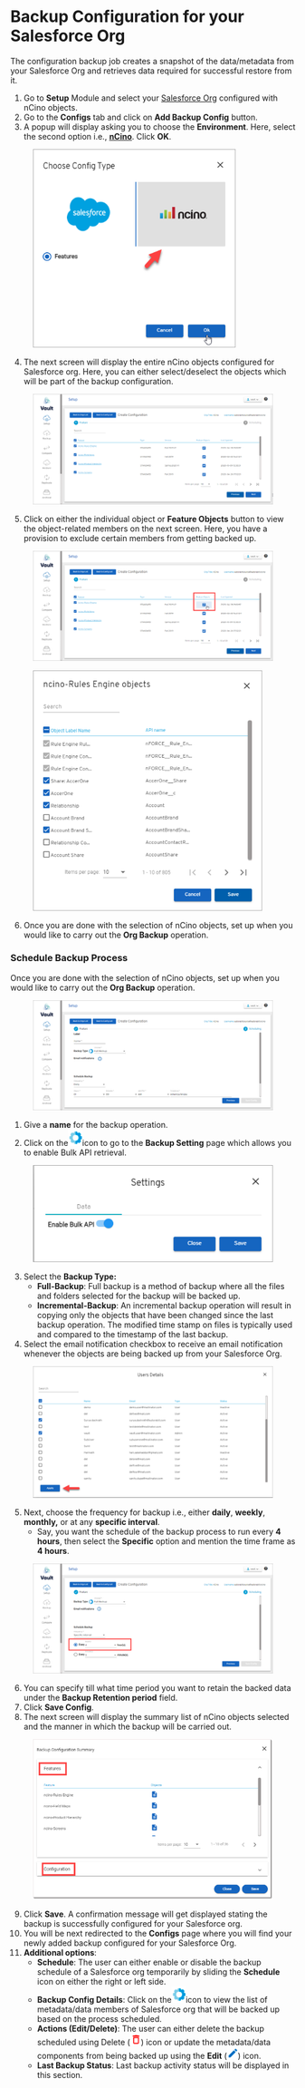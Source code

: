 # Backup Configuration for your Salesforce Org

The configuration backup job creates a snapshot of the data/metadata from your Salesforce Org and retrieves data required for successful restore from it.

1. Go to **Setup** Module and select your [Salesforce Org](https://knowledgebase.autorabit.com/vault/docs/registering-salesforce-org) configured with nCino objects.
2. Go to the **Configs** tab and click on **Add Backup Config** button.
3. A popup will display asking you to choose the **Environment**. Here, select the second option i.e., [**nCino**](https://www.autorabit.com/industry-solution/banking-financial-services-ncino/). Click **OK**.

<figure><img src="../../../../../.gitbook/assets/image (270).png" alt="" width="358"><figcaption></figcaption></figure>

4. The next screen will display the entire nCino objects configured for Salesforce org. Here, you can either select/deselect the objects which will be part of the backup configuration.

<figure><img src="../../../../../.gitbook/assets/image (271).png" alt=""><figcaption></figcaption></figure>

5. Click on either the individual object or **Feature Objects** button to view the object-related members on the next screen. Here, you have a provision to exclude certain members from getting backed up.

<figure><img src="../../../../../.gitbook/assets/image (272).png" alt=""><figcaption></figcaption></figure>

<figure><img src="../../../../../.gitbook/assets/image (273).png" alt="" width="405"><figcaption></figcaption></figure>

6. Once you are done with the selection of nCino objects, set up when you would like to carry out the **Org Backup** operation.

### Schedule Backup Process <a href="#schedule-backup-process" id="schedule-backup-process"></a>

Once you are done with the selection of nCino objects, set up when you would like to carry out the **Org Backup** operation.

<figure><img src="../../../../../.gitbook/assets/image (274).png" alt=""><figcaption></figcaption></figure>

1. Give a **name** for the backup operation.
2. Click on the![](<../../../../../.gitbook/assets/image (77) (1) (1) (1).png>)icon to go to the **Backup Setting** page which allows you to enable Bulk API retrieval.

<figure><img src="../../../../../.gitbook/assets/image (275).png" alt=""><figcaption></figcaption></figure>

3. Select the **Backup Type:**
   * **Full-Backup**: Full backup is a method of backup where all the files and folders selected for the backup will be backed up.
   * **Incremental-Backup**: An incremental backup operation will result in copying only the objects that have been changed since the last backup operation. The modified time stamp on files is typically used and compared to the timestamp of the last backup.
4. Select the email notification checkbox to receive an email notification whenever the objects are being backed up from your Salesforce Org.

<figure><img src="../../../../../.gitbook/assets/image (276).png" alt="" width="563"><figcaption></figcaption></figure>

5. Next, choose the frequency for backup i.e., either **daily**, **weekly**, **monthly,** or at any **specific interval**.
   * Say, you want the schedule of the backup process to run every **4 hours**, then select the **Specific** option and mention the time frame as **4 hours**.

<figure><img src="../../../../../.gitbook/assets/image (277).png" alt="" width="563"><figcaption></figcaption></figure>

6. You can specify till what time period you want to retain the backed data under the **Backup Retention period** field.
7. Click **Save Config**.
8. The next screen will display the summary list of nCino objects selected and the manner in which the backup will be carried out.

<figure><img src="../../../../../.gitbook/assets/image (278).png" alt="" width="555"><figcaption></figcaption></figure>

9. Click **Save**. A confirmation message will get displayed stating the backup is successfully configured for your Salesforce org.
10. You will be next redirected to the **Configs** page where you will find your newly added backup configured for your Salesforce Org.
11. **Additional options**:
    * **Schedule**: The user can either enable or disable the backup schedule of a Salesforce org temporarily by sliding the **Schedule** icon on either the right or left side.
    * **Backup Config Details**: Click on the![](<../../../../../.gitbook/assets/image (78) (1) (1) (1).png>)icon to view the list of metadata/data members of Salesforce org that will be backed up based on the process scheduled.
    * **Actions (Edit/Delete)**:  The user can either delete the backup scheduled using Delete (![](<../../../../../.gitbook/assets/image (79) (1) (1) (1).png>)) icon or update the metadata/data components from being backed up using the **Edit** (![](<../../../../../.gitbook/assets/image (80) (1) (1) (1).png>)) icon.
    * **Last Backup Status**: Last backup activity status will be displayed in this section.
